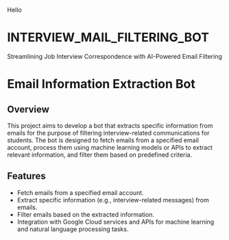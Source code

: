 Hello 

# INTERVIEW_MAIL_FILTERING_BOT
Streamlining Job Interview Correspondence with AI-Powered Email Filtering
# Email Information Extraction Bot

## Overview
This project aims to develop a bot that extracts specific information from emails for the purpose of filtering interview-related communications for students. The bot is designed to fetch emails from a specified email account, process them using machine learning models or APIs to extract relevant information, and filter them based on predefined criteria.

## Features
- Fetch emails from a specified email account.
- Extract specific information (e.g., interview-related messages) from emails.
- Filter emails based on the extracted information.
- Integration with Google Cloud services and APIs for machine learning and natural language processing tasks.
